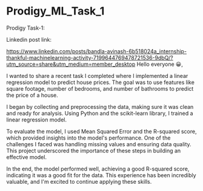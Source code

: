 # Prodigy_ML_Task_1

Prodigy Task-1:

Linkedin post link:

https://www.linkedin.com/posts/bandla-avinash-6b518024a_internship-thankful-machinelearning-activity-7199644769478721536-9dbQ/?utm_source=share&utm_medium=member_desktop
Hello everyone 😀,

I wanted to share a recent task I completed where I implemented a linear regression model to predict house prices. The goal was to use features like square footage, number of bedrooms, and number of bathrooms to predict the price of a house.

I began by collecting and preprocessing the data, making sure it was clean and ready for analysis. Using Python and the scikit-learn library, I trained a linear regression model.

To evaluate the model, I used Mean Squared Error and the R-squared score, which provided insights into the model's performance. One of the challenges I faced was handling missing values and ensuring data quality. This project underscored the importance of these steps in building an effective model.

In the end, the model performed well, achieving a good R-squared score, indicating it was a good fit for the data. This experience has been incredibly valuable, and I'm excited to continue applying these skills.





